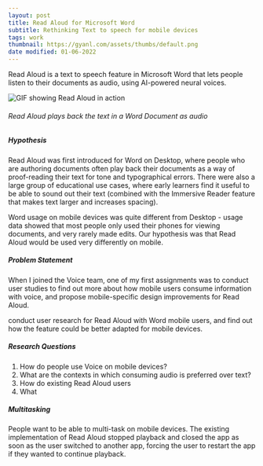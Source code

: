 ```yaml
---
layout: post
title: Read Aloud for Microsoft Word
subtitle: Rethinking Text to speech for mobile devices
tags: work
thumbnail: https://gyanl.com/assets/thumbs/default.png
date modified: 01-06-2022
---
```


Read Aloud is a text to speech feature in Microsoft Word that lets people listen to their documents as audio, using AI-powered neural voices. 

![GIF showing Read Aloud in action](https://gyanl.com/assets/ra-what-is.gif)
###### Read Aloud plays back the text in a Word Document as audio


##### Hypothesis

Read Aloud was first introduced for Word on Desktop, where people who are authoring documents often play back their documents as a way of proof-reading their text for tone and typographical errors. There were also a large group of educational use cases, where early learners find it useful to be able to sound out their text (combined with the Immersive Reader feature that makes text larger and increases spacing).

Word usage on mobile devices was quite different from Desktop - usage data showed that most people only used their phones for viewing documents, and very rarely made edits. Our hypothesis was that Read Aloud would be used very differently on mobile.

##### Problem Statement

When I joined the Voice team, one of my first assignments was to conduct user studies to find out more about how mobile users consume information with voice, and propose mobile-specific design improvements for Read Aloud. 

conduct user research for Read Aloud with Word mobile users, and find out how the feature could be better adapted for mobile devices.

##### Research Questions
1. How do people use Voice on mobile devices?
2. What are the contexts in which consuming audio is preferred over text?
3. How do existing Read Aloud users 
4. What 




##### Multitasking

People want to be able to multi-task on mobile devices. The existing implementation of Read Aloud stopped playback and closed the app as soon as the user switched to another app, forcing the user to restart the app if they wanted to continue playback. 
